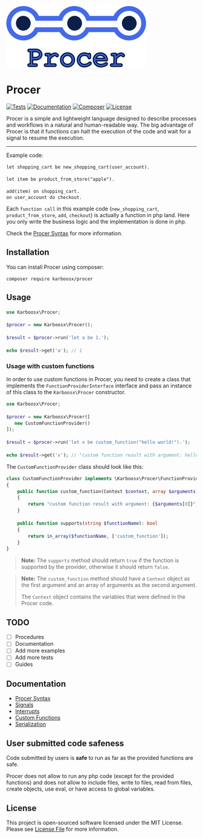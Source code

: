 ![logo](.github/logo.png?raw=true)

# Procer

[![Tests](https://github.com/karboosx/procer/actions/workflows/tests.yml/badge.svg)](https://github.com/karboosx/procer/actions/workflows/tests.yml)
[![Documentation](https://karboosx.net/badge/Documentation-in%20progress-dark-yellow.svg)](/docs)
[![Composer](https://karboosx.net/badge/Composer-install-dark-blue.svg)](https://packagist.org/packages/karboosx/procer)
[![License](https://karboosx.net/badge/License-MIT-dark-green.svg)](License)

Procer is a simple and lightweight language designed to describe processes and workflows in a natural and human-readable way.
The big advantage of Procer is that it functions can halt the execution of the code and wait for a signal to resume the execution.

----

Example code:
```
let shopping_cart be new_shopping_cart(user_account).

let item be product_from_store("apple").

add(item) on shopping_cart.
on user_account do checkout.
```
Each `function call` in this example code (`new_shopping_cart`, `product_from_store`, `add`, `checkout`) is actually a function in php land. 
Here you only write the business logic and the implementation is done in php.

Check the [Procer Syntax](docs/syntax.md) for more information.

## Installation

You can install Procer using composer:

```
composer require karboosx/procer
```

## Usage

```php
use Karboosx\Procer;

$procer = new Karboosx\Procer();

$result = $procer->run('let a be 1.');

echo $result->get('a'); // 1
```

### Usage with custom functions
In order to use custom functions in Procer, you need to create a class that implements the `FunctionProviderInterface` interface and pass an instance of this class to the `Karboosx\Procer` constructor.

```php
use Karboosx\Procer;

$procer = new Karboosx\Procer([
   new CustomFunctionProvider()
]);

$result = $procer->run('let x be custom_function("hello world!").');

echo $result->get('x'); // "custom function result with argument: hello world!"
```

The `CustomFunctionProvider` class should look like this:

```php
class CustomFunctionProvider implements \Karboosx\Procer\FunctionProviderInterface
{
    public function custom_function(Context $context, array $arguments): string
    {
        return "custom function result with argument: {$arguments[0]}";
    }
    
    public function supports(string $functionName): bool
    {
        return in_array($functionName, ['custom_function']);
    }
}
```

> **Note:** The `supports` method should return `true` if the function is supported by the provider, otherwise it should return `false`.

> **Note:** The `custom_function` method should have a `Context` object as the first argument and an array of arguments as the second argument.
> 
> The `Context` object contains the variables that were defined in the Procer code.

## TODO
- [ ] Procedures
- [ ] Documentation
- [ ] Add more examples
- [ ] Add more tests
- [ ] Guides

## Documentation

- [Procer Syntax](docs/syntax.md)
- [Signals](docs/signals.md)
- [Interrupts](docs/interrupts.md)
- [Custom Functions](docs/custom_functions.md)
- [Serialization](docs/serialization.md)

[//]: # (- [Error Handling]&#40;docs/error_handling.md&#41;)
[//]: # (- [Examples]&#40;docs/examples.md&#41;)

[//]: # (## Guides)
[//]: # (- [How to create proper custom functions]&#40;docs/guides/custom_functions.md#how-to-create-proper-custom-functions&#41;)
[//]: # (- [Good practices]&#40;docs/guides/good_practices.md&#41;)
[//]: # (- [Naming conventions]&#40;docs/guides/naming_conventions.md&#41;)

[//]: # (## Going deeper)
[//]: # (- [How Procer works]&#40;docs/how_it_works.md&#41;)
[//]: # (- [Parser and IC]&#40;docs/parser_and_ic.md&#41;)

## User submitted code safeness
Code submitted by users is **safe** to run as far as the provided functions are safe.

Procer does not allow to run any php code (except for the provided functions) and does not allow to include files, write to files, read from files, create objects, use eval, or have access to global variables.

## License

This project is open-sourced software licensed under the MIT License. Please see [License File](LICENSE) for more information.
